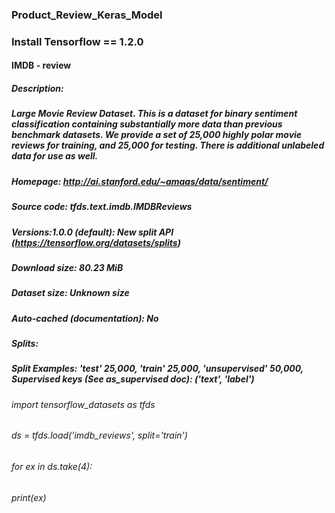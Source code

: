 ### Product_Review_Keras_Model
### Install Tensorflow == 1.2.0
#### IMDB - review
##### Description:
##### Large Movie Review Dataset. This is a dataset for binary sentiment classification containing substantially more data than previous benchmark datasets. We provide a set of 25,000 highly polar movie reviews for training, and 25,000 for testing. There is additional unlabeled data for use as well.

##### Homepage: http://ai.stanford.edu/~amaas/data/sentiment/
##### Source code: tfds.text.imdb.IMDBReviews
##### Versions:1.0.0 (default): New split API (https://tensorflow.org/datasets/splits)
##### Download size: 80.23 MiB
##### Dataset size: Unknown size
##### Auto-cached (documentation): No
##### Splits:
##### Split	Examples: 'test'	25,000, 'train'	25,000, 'unsupervised'	50,000, Supervised keys (See as_supervised doc): ('text', 'label')
###### import tensorflow_datasets as tfds

###### ds = tfds.load('imdb_reviews', split='train')
###### for ex in ds.take(4):
######   print(ex)
